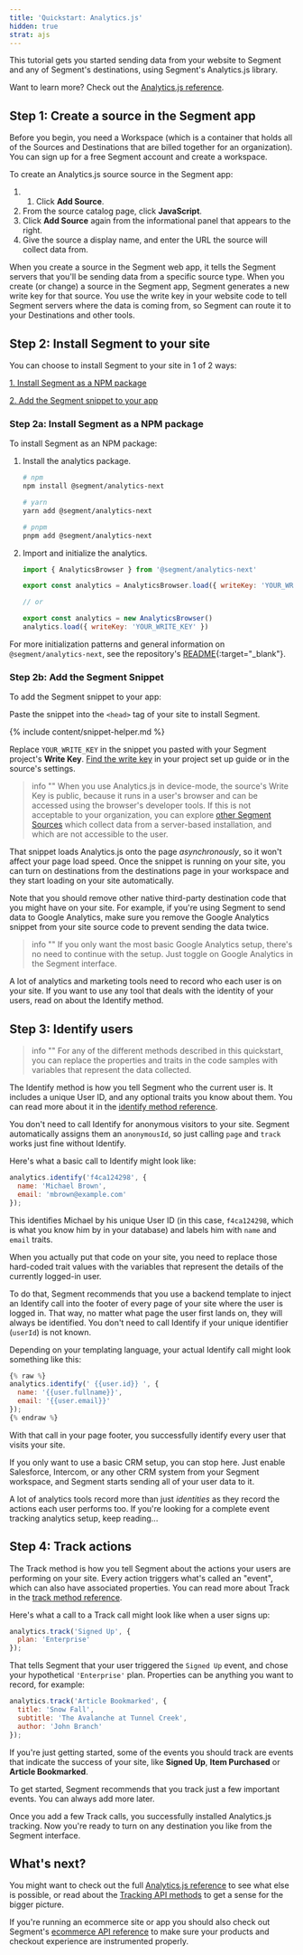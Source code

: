 ```yaml
---
title: 'Quickstart: Analytics.js'
hidden: true
strat: ajs
---
```


This tutorial gets you started sending data from your website to Segment and any of Segment's destinations, using Segment's Analytics.js library. 

Want to learn more? Check out the [Analytics.js reference](/docs/connections/sources/catalog/libraries/website/javascript/).

## Step 1: Create a source in the Segment app

Before you begin, you need a Workspace (which is a container that holds all of the Sources and Destinations that are billed together for an organization). You can sign up for a free Segment account and create a workspace.

To create an Analytics.js source source in the Segment app: 
1. 1. Click **Add Source**.
2. From the source catalog page, click **JavaScript**.
3. Click **Add Source** again from the informational panel that appears to the right.
4. Give the source a display name, and enter the URL the source will collect data from.

When you create a source in the Segment web app, it tells the Segment servers that you'll be sending data from a specific source type. When you create (or change) a source in the Segment app, Segment generates a new write key for that source. You use the write key in your website code to tell Segment servers where the data is coming from, so Segment can route it to your Destinations and other tools.


## Step 2: Install Segment to your site

You can choose to install Segment to your site in 1 of 2 ways:

[1. Install Segment as a NPM package](#step-2a-install-segment-as-a-npm-package)

[2. Add the Segment snippet to your app](#step-2b-add-the-segment-snippet)

### Step 2a: Install Segment as a NPM package

To install Segment as an NPM package: 

1. Install the analytics package.

    ```sh
    # npm
    npm install @segment/analytics-next

    # yarn
    yarn add @segment/analytics-next

    # pnpm
    pnpm add @segment/analytics-next
    ```

2. Import and initialize the analytics.

    ```js
    import { AnalyticsBrowser } from '@segment/analytics-next'

    export const analytics = AnalyticsBrowser.load({ writeKey: 'YOUR_WRITE_KEY' })

    // or 

    export const analytics = new AnalyticsBrowser()
    analytics.load({ writeKey: 'YOUR_WRITE_KEY' })
    ```

For more initialization patterns and general information on `@segment/analytics-next`, see the repository's [README](https://github.com/segmentio/analytics-next/tree/master/packages/browser){:target="_blank"}.

### Step 2b: Add the Segment Snippet

To add the Segment snippet to your app: 

Paste the snippet into the `<head>` tag of your site to install Segment.

  {% include content/snippet-helper.md %}

Replace `YOUR_WRITE_KEY` in the snippet you pasted with your Segment project's **Write Key**. [Find the write key](/docs/connections/find-writekey/) in your project set up guide or in the source's settings.

> info ""
> When you use Analytics.js in device-mode, the source's Write Key is public, because it runs in a user's browser and can be accessed using the browser's developer tools. If this is not acceptable to your organization, you can explore [other Segment Sources](/docs/connections/sources/catalog/) which collect data from a server-based installation, and which are not accessible to the user.

That snippet loads Analytics.js onto the page _asynchronously_, so it won't affect your page load speed. Once the snippet is running on your site, you can turn on destinations from the destinations page in your workspace and they start loading on your site automatically.

Note that you should remove other native third-party destination code that you might have on your site. For example, if you're using Segment to send data to Google Analytics, make sure you remove the Google Analytics snippet from your site source code to prevent sending the data twice.

> info ""
> If you only want the most basic Google Analytics setup, there's no need to continue with the setup. Just toggle on Google Analytics in the Segment interface.

A lot of analytics and marketing tools need to record who each user is on your site. If you want to use any tool that deals with the identity of your users, read on about the Identify method.

## Step 3: Identify users

> info ""
> For any of the different methods described in this quickstart, you can replace the properties and traits in the code samples with variables that represent the data collected.

The Identify method is how you tell Segment who the current user is. It includes a unique User ID, and any optional traits you know about them. You can read more about it in the [identify method reference](/docs/connections/sources/catalog/libraries/website/javascript#identify).

You don't need to call Identify for anonymous visitors to your site. Segment automatically assigns them an `anonymousId`, so just calling `page` and `track` works just fine without Identify.

Here's what a basic call to Identify might look like:

```js
analytics.identify('f4ca124298', {
  name: 'Michael Brown',
  email: 'mbrown@example.com'
});
```
This identifies Michael by his unique User ID (in this case, `f4ca124298`, which is what you know him by in your database) and labels him with `name` and `email` traits.

When you actually put that code on your site, you need to replace those hard-coded trait values with the variables that represent the details of the currently logged-in user.

To do that, Segment recommends that you use a backend template to inject an Identify call into the footer of every page of your site where the user is logged in. That way, no matter what page the user first lands on, they will always be identified. You don't need to call Identify if your unique identifier (`userId`) is not known.

Depending on your templating language, your actual Identify call might look something like this:

```js
{% raw %}
analytics.identify(' {{user.id}} ', {
  name: '{{user.fullname}}',
  email: '{{user.email}}'
});
{% endraw %}
```

With that call in your page footer, you successfully identify every user that visits your site.

If you only want to use a basic CRM setup, you can stop here. Just enable Salesforce, Intercom, or any other CRM system from your Segment workspace, and Segment starts sending all of your user data to it.

A lot of analytics tools record more than just _identities_ as they record the actions each user performs too. If you're looking for a complete event tracking analytics setup, keep reading...


## Step 4: Track actions

The Track method is how you tell Segment about the actions your users are performing on your site. Every action triggers what's called an "event", which can also have associated properties. You can read more about Track in the [track method reference](/docs/connections/sources/catalog/libraries/website/javascript#track).

Here's what a call to a Track call might look like when a user signs up:

```js
analytics.track('Signed Up', {
  plan: 'Enterprise'
});
```

That tells Segment that your user triggered the `Signed Up` event, and chose your hypothetical `'Enterprise'` plan. Properties can be anything you want to record, for example:

```js
analytics.track('Article Bookmarked', {
  title: 'Snow Fall',
  subtitle: 'The Avalanche at Tunnel Creek',
  author: 'John Branch'
});
```

If you're just getting started, some of the events you should track are events that indicate the success of your site, like **Signed Up**, **Item Purchased** or **Article Bookmarked**.

To get started, Segment recommends that you track just a few important events. You can always add more later.

Once you add a few Track calls, you successfully installed Analytics.js tracking. Now you're ready to turn on any destination you like from the Segment interface.

## What's next?

You might want to check out the full [Analytics.js reference](/docs/connections/sources/catalog/libraries/website/javascript) to see what else is possible, or read about the [Tracking API methods](/docs/connections/sources/catalog/libraries/server/http/) to get a sense for the bigger picture.

If you're running an ecommerce site or app you should also check out Segment's [ecommerce API reference](/docs/connections/spec/ecommerce/v2/) to make sure your products and checkout experience are instrumented properly.
